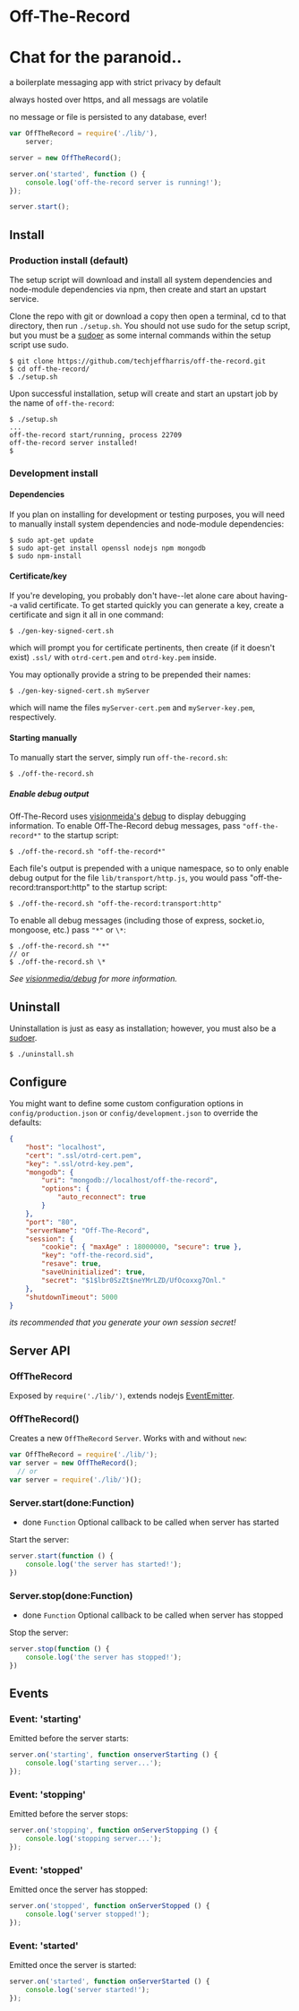 Off-The-Record 
==============

# Chat for the paranoid.. 

a boilerplate messaging app with strict privacy by default 

always hosted over https, and all messags are volatile

no message or file is persisted to any database, ever!

```javascript
var OffTheRecord = require('./lib/'),
    server;

server = new OffTheRecord();

server.on('started', function () {
    console.log('off-the-record server is running!');
});

server.start();
```

## Install

### Production install (default)
The setup script will download and install all system dependencies and node-module dependencies via npm, then create and start an upstart service.

Clone the repo with git or download a copy then open a terminal, cd to that directory, then run `./setup.sh`.  You should not use sudo for the setup script, but you must be a [sudoer](https://help.ubuntu.com/community/Sudoers) as some internal commands within the setup script use sudo.

    $ git clone https://github.com/techjeffharris/off-the-record.git
    $ cd off-the-record/
    $ ./setup.sh
    
Upon successful installation, setup will create and start an upstart job by the name of `off-the-record`:

    $ ./setup.sh
    ...
    off-the-record start/running, process 22709
    off-the-record server installed!
    $ 

### Development install 
#### Dependencies
If you plan on installing for development or testing purposes, you will need to manually install system dependencies and node-module dependencies:

    $ sudo apt-get update
    $ sudo apt-get install openssl nodejs npm mongodb
    $ sudo npm-install
    
#### Certificate/key

If you're developing, you probably don't have--let alone care about having--a valid certificate.  To get started quickly you can generate a key, create a certificate and sign it all in one command:

    $ ./gen-key-signed-cert.sh

which will prompt you for certificate pertinents, then create (if it doesn't exist) `.ssl/` with `otrd-cert.pem` and `otrd-key.pem` inside.

You may optionally provide a string to be prepended their names:

    $ ./gen-key-signed-cert.sh myServer
    
which will name the files `myServer-cert.pem` and `myServer-key.pem`, respectively.

#### Starting manually
To manually start the server, simply run `off-the-record.sh`:

    $ ./off-the-record.sh
    
##### Enable debug output
Off-The-Record uses [visionmeida's](https://github.com/visionmedia) [debug](https://github.com/visionmedia/debug) to display debugging information.  To enable Off-The-Record debug messages, pass `"off-the-record*"` to the startup script:

    $ ./off-the-record.sh "off-the-record*"
    
Each file's output is prepended with a unique namespace, so to only enable debug output for the file `lib/transport/http.js`, you would pass "off-the-record:transport:http" to the startup script:

    $ ./off-the-record.sh "off-the-record:transport:http"
    
To enable all debug messages (including those of express, socket.io, mongoose, etc.) pass `"*"` or `\*`:

    $ ./off-the-record.sh "*"
    // or
    $ ./off-the-record.sh \*
    
_See [visionmedia/debug](https://github.com/visionmedia/debug) for more information._

## Uninstall

Uninstallation is just as easy as installation; however, you must also be a [sudoer](https://help.ubuntu.com/community/Sudoers).

    $ ./uninstall.sh

## Configure

You might want to define some custom configuration options in `config/production.json` or `config/development.json` to override the defaults:

```json
{
    "host": "localhost", 
    "cert": ".ssl/otrd-cert.pem",
    "key": ".ssl/otrd-key.pem",
    "mongodb": {
        "uri": "mongodb://localhost/off-the-record",
        "options": {
            "auto_reconnect": true
        }
    },
    "port": "80",
    "serverName": "Off-The-Record",
    "session": {
        "cookie": { "maxAge" : 18000000, "secure": true }, 
        "key": "off-the-record.sid",
        "resave": true,
        "saveUninitialized": true,
        "secret": "$1$lbr0SzZt$neYMrLZD/UfOcoxxg7Onl."
    },
    "shutdownTimeout": 5000
}
```
_its recommended that you generate your own session secret!_

## Server API

### OffTheRecord
Exposed by `require('./lib/')`, extends nodejs [EventEmitter](http://nodejs.org/api/events.html#events_class_events_eventemitter).

### OffTheRecord()
Creates a new `OffTheRecord` `Server`.  Works with and without `new`:

```javascript
var OffTheRecord = require('./lib/');
var server = new OffTheRecord();
  // or
var server = require('./lib/')();
```

### Server.start(done:Function)
* done `Function` Optional callback to be called when server has started

Start the server:
```javascript
server.start(function () {
    console.log('the server has started!');
})
```

### Server.stop(done:Function)
* done `Function` Optional callback to be called when server has stopped

Stop the server:
```javascript
server.stop(function () {
    console.log('the server has stopped!');
})
```

## Events

### Event: 'starting'
Emitted before the  server starts:

```javascript
server.on('starting', function onserverStarting () {
    console.log('starting server...');
});
```

### Event: 'stopping'
Emitted before the server stops:

```javascript
server.on('stopping', function onServerStopping () {
    console.log('stopping server...');
});
```

### Event: 'stopped'
Emitted once the server has stopped:

```javascript
server.on('stopped', function onServerStopped () {
    console.log('server stopped!');
});
```

### Event: 'started'
Emitted once the server is started:

```javascript
server.on('started', function onServerStarted () {
    console.log('server started!');
});
```



